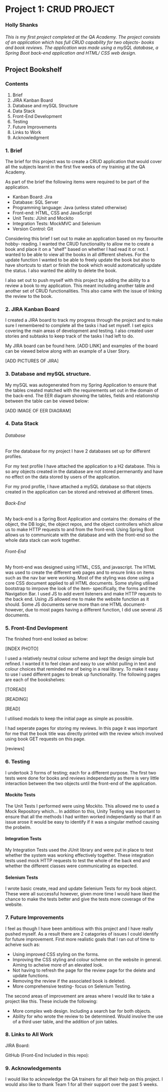 # Project 1: CRUD PROJECT  
### Holly Shanks

###### This is my first project completed at the QA Academy. The project consists of an application which has full CRUD capability for two objects- books and book reviews. The application was made using a mySQL database, a Spring Boot back-end application and HTML/ CSS web design.   

## Project Bookshelf

### Contents

1. Brief
2. JIRA Kanban Board
3. Database and mySQL Structure
4. Data Stack
5. Front-End Development
6. Testing
7. Future Improvements
8. Links to Work
9. Acknowledgment

### 1. Brief

The brief for this project was to create a CRUD application that would cover all the subjects learnt in the first five weeks of my training at the QA Academy.   

As part of the brief the following items were required to be part of the application.

* Kanban Board: Jira
* Database: SQL Server
* Programming language: Java (unless stated otherwise)
* Front-end: HTML, CSS and JavaScript
* Unit Tests: JUnit and Mockito
* Integration Tests: MockMVC and Selenium
* Version Control: Git

Considering this brief I set out to make an application based on my favourite hobby- reading. I wanted the CRUD functionality to allow me to create a book and place it on a "shelf" based on whether I had read it or not. I wanted to be able to view all the books in all different shelves. For the update function I wanted to be able to freely update the book but also to have shortcuts to start or finish the book which would automatically update the status. I also wanted the ability to delete the book. 

I also set out to push myself with this project by adding the ability to a review a book to my application. This meant including another table and another set of CRUD functionalities. This also came with the issue of linking the review to the book. 

### 2. JIRA Kanban Board

I created a JIRA board to track my progress through the project and to make sure I remembered to complete all the tasks i had set myself. I set epics covering the main areas of development and testing. I also created user stories and subtasks to keep track of the tasks I had left to do. 

My JIRA board can be found here. [ADD LINK] and examples of the board can be viewed below along with an example of a User Story.

[ADD PICTURES OF JIRA]

### 3. Database and mySQL structure.

My mySQL was autogenerated from my Spring Application to ensure that the tables created matched with the requirements set out in the domain of the back-end. The EER diagram showing the tables, fields and relationship between the table can be viewed below:

[ADD IMAGE OF EER DIAGRAM]

### 4. Data Stack

###### Database

For the database for my project I have 2 databases set up for different profiles. 

For my test profile I have attached the application to a H2 database. This is so any objects created in the database are not stored permenantly and have no effect on the data stored by users of the application.

For my prod profile, I have attached a mySQL database so that objects created in the application can be stored and retreived at different times.

###### Back-End

My back-end is a Spring Boot Application and contains the: domains of the object, the DB logic, the object repos, and the object controllers which allow us to make HTTP requests to and from the front-end. Using Spring Boot allows us to communicate with the database and with the front-end so the whole data stack can work together.

###### Front-End

My front-end was designed using HTML, CSS, and javascript. The HTML was used to create the different web pages and to ensure links on items such as the nav bar were working. Most of the styling was done using a core CSS document applied to all HTML documents. Some styling utilised bootstrap to imrpove the look of the item- specifically, the forms and the Navigation Bar. I used JS to add event listeners and make HTTP requests to the back end. Using JS allowed me to make the website function as it should. Some JS documents serve more than one HTML document- however, due to most pages having a different function, I did use several JS documents.

### 5. Front-End Devlopment

The finished front-end looked as below:

[INDEX PHOTO]

I used a relatively neutral colour scheme and kept the design simple but refined. I wanted it to feel clean and easy to use whilst pulling in text and colour choices that reminded me of being in a real library. To make it easy to use I used different pages to break up functionality. The following pages are each of the bookshelves:

[TOREAD]

[READING]

[READ]

I utilised modals to keep the initial page as simple as possible. 

I had seperate pages for storing my reviews. In this page it was important for me that the book title was directly printed with the review which involved using book GET requests on this page.

[reviews]

### 6. Testing

I undertook 3 forms of testing; each for a different purpose. The first two tests were done for books and reviews independantly as there is very little interaction between the two objects until the front-end of the application.

#### Mockito Tests

The Unit Tests I performed were using Mockito. This allowed me to used a Mock Repository which... In addition to this, Unity Testing was important to ensure that all the methods I had written worked independantly so that if an issue arose it would be easy to identify if it was a singular method causing the probelm.

#### Integration Tests

My Integration Tests used the JUnit library and were put in place to test whether the system was working effectively together. These integration tests used mock HTTP requests to test the whole of the back end and whether the different classes were communicating as expected. 

#### Selenium Tests

I wrote basic create, read and update Selenium Tests for my book object. These were all successful however, given more time I would have liked the chance to make the tests better and give the tests more coverage of the website.

### 7. Future Improvements

I feel as though I have been ambitious with this project and I have really pushed myself. As a result there are 2 catagories of issues I could identify for future improvement. First more realistic goals that I ran out of time to acheive such as:

* Using improved CSS styling on the forms. 
* Improving the CSS styling and colour scheme on the website in general. Aiming to acheive more of an elevated look. 
* Not having to refresh the page for the review page for the delete and update functions.
* Removing the review if the associated book is deleted.
* More comprehensive testing- focus on Selenium Testing.

The second areas of improvement are areas where I would like to take a project like this. These include the following:

* More complex web design. Including a search bar for both objects. 
* Ability for who wrote the review to be determined. Would involve the use of a third user table, and the addition of join tables.


### 8. Links to All Work

JIRA Board: 

GitHub (Front-End Included in this repo):

### 9. Acknowledgements

I would like to acknowledge the QA trainers for all their help on this project. I would also like to thank Team 1 for all their support over the past 5 weeks.
